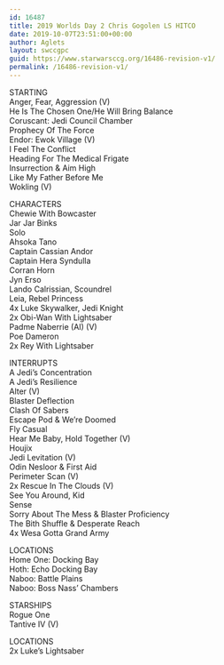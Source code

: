 ```yaml
---
id: 16487
title: 2019 Worlds Day 2 Chris Gogolen LS HITCO
date: 2019-10-07T23:51:00+00:00
author: Aglets
layout: swccgpc
guid: https://www.starwarsccg.org/16486-revision-v1/
permalink: /16486-revision-v1/
---
```

STARTING  
Anger, Fear, Aggression (V)  
He Is The Chosen One/He Will Bring Balance  
Coruscant: Jedi Council Chamber  
Prophecy Of The Force  
Endor: Ewok Village (V)  
I Feel The Conflict  
Heading For The Medical Frigate  
Insurrection & Aim High  
Like My Father Before Me  
Wokling (V)

CHARACTERS  
Chewie With Bowcaster  
Jar Jar Binks  
Solo  
Ahsoka Tano  
Captain Cassian Andor  
Captain Hera Syndulla  
Corran Horn  
Jyn Erso  
Lando Calrissian, Scoundrel  
Leia, Rebel Princess  
4x Luke Skywalker, Jedi Knight  
2x Obi-Wan With Lightsaber  
Padme Naberrie (AI) (V)  
Poe Dameron  
2x Rey With Lightsaber

INTERRUPTS  
A Jedi’s Concentration  
A Jedi’s Resilience  
Alter (V)  
Blaster Deflection  
Clash Of Sabers  
Escape Pod & We’re Doomed  
Fly Casual  
Hear Me Baby, Hold Together (V)  
Houjix  
Jedi Levitation (V)  
Odin Nesloor & First Aid  
Perimeter Scan (V)  
2x Rescue In The Clouds (V)  
See You Around, Kid  
Sense  
Sorry About The Mess & Blaster Proficiency  
The Bith Shuffle & Desperate Reach  
4x Wesa Gotta Grand Army

LOCATIONS  
Home One: Docking Bay  
Hoth: Echo Docking Bay  
Naboo: Battle Plains  
Naboo: Boss Nass’ Chambers

STARSHIPS  
Rogue One  
Tantive IV (V)

LOCATIONS  
2x Luke’s Lightsaber